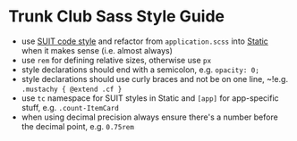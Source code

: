 # Trunk Club Sass Style Guide

- use [SUIT code style](https://github.com/suitcss/suit/blob/master/doc/code-style.md#4-css) and refactor from `application.scss` into [Static](https://github.com/trunkclub/static) when it makes sense (i.e. almost always)
- use `rem` for defining relative sizes, otherwise use `px`
- style declarations should end with a semicolon, e.g. `opacity: 0;`
- style declarations should use curly braces and not be on one line, ~!e.g. `.mustachy { @extend .cf }`
- use `tc` namespace for SUIT styles in Static and `[app]` for app-specific stuff, e.g. `.count-ItemCard`
- when using decimal precision always ensure there's a number before the decimal point, e.g. `0.75rem`